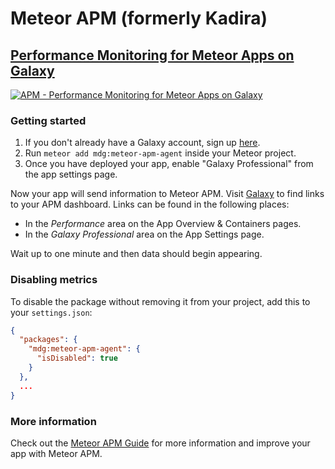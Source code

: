 # Meteor APM (formerly Kadira)
## [Performance Monitoring for Meteor Apps on Galaxy](https://www.meteor.com/hosting) 

[![APM - Performance Monitoring for Meteor Apps on Galaxy](https://s3.amazonaws.com/dev-apm-screenshots/meteor-apm-agent/README-2.png)](https://www.meteor.com/hosting)

### Getting started

1. If you don't already have a Galaxy account, sign up [here](https://www.meteor.com/hosting).
2. Run `meteor add mdg:meteor-apm-agent` inside your Meteor project.
3. Once you have deployed your app, enable "Galaxy Professional" from the app settings page.

Now your app will send information to Meteor APM. Visit [Galaxy](https://galaxy.meteor.com) to find links to your APM dashboard.  Links can be found in the following places:
- In the *Performance* area on the App Overview & Containers pages.
- In the *Galaxy Professional* area on the App Settings page.

Wait up to one minute and then data should begin appearing.

### Disabling metrics

To disable the package without removing it from your project, add this to your `settings.json`:

```json
{
  "packages": {
    "mdg:meteor-apm-agent": {
      "isDisabled": true
    }
  },
  ...
}
``` 

### More information

Check out the [Meteor APM Guide](http://galaxy-guide.meteor.com/apm-getting-started.html) for more information and improve your app with Meteor APM.
